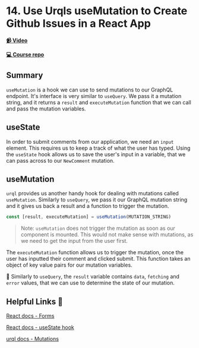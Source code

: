 # 14. Use Urqls useMutation to Create Github Issues in a React App

**[📹 Video](https://egghead.io/lessons/graphql-use-urqls-usemutation-to-create-github-issues-in-a-react-app?pl=build-a-github-issue-viewer-in-react-and-graphql-be5a)**

**[💻 Course repo](https://github.com/theianjones/egghead-graphql-subscriptions)**

## Summary

`useMutation` is a hook we can use to send mutations to our GraphQL endpoint. It's interface is very similar to `useQuery`. We pass it a mutation string, and it returns a `result` and `executeMutation` function that we can call and pass the mutation variables.

## useState

In order to submit comments from our application, we need an `input` element. This requires us to keep a track of what the user has typed. Using the `useState` hook allows us to save the user's input in a variable, that we can pass across to our `NewComment` mutation.

## useMutation

`urql` provides us another handy hook for dealing with mutations called `useMutation`. Similarly to `useQuery`, we pass it our GraphQL mutation string and it gives us back a result and a function to trigger the mutation.

```js
const [result, executeMutation] = useMutation(MUTATION_STRING)
```

> Note: `useMutation` does not trigger the mutation as soon as our component is mounted. This would not make sense with mutations, as we need to get the input from the user first.

The `executeMutation` function allows us to trigger the mutation, once the user has inputted their comment and clicked submit. This function takes an object of key value pairs for our mutation variables.

🤔 Similarly to `useQuery`, the `result` variable contains `data`, `fetching` and `error` values, that we can use to determine the state of our mutation.

## Helpful Links 🤔

[React docs - Forms](https://reactjs.org/docs/forms.html)

[React docs - useState hook](https://reactjs.org/docs/hooks-state.html)

[urql docs - Mutations](https://formidable.com/open-source/urql/docs/basics/mutations/)
